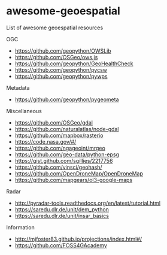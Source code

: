 # awesome-geoespatial
List of awesome geoespatial resources

OGC
* https://github.com/geopython/OWSLib
* https://github.com/OSGeo/ows.js
* https://github.com/geopython/GeoHealthCheck
* https://github.com/geopython/pycsw
* https://github.com/geopython/pywps

Metadata
* https://github.com/geopython/pygeometa

Miscellaneous
* https://github.com/OSGeo/gdal
* https://github.com/naturalatlas/node-gdal
* https://github.com/mapbox/rasterio
* https://code.nasa.gov/#/
* https://github.com/ngageoint/mrgeo
* https://github.com/geo-data/python-epsg
* https://gist.github.com/sgillies/2217756
* https://github.com/vinsci/geohash/
* https://github.com/OpenDroneMap/OpenDroneMap
* https://github.com/mapgears/ol3-google-maps
 

Radar
* http://pyradar-tools.readthedocs.org/en/latest/tutorial.html
* https://saredu.dlr.de/unit/dem_python
* https://saredu.dlr.de/unit/insar_basics

Information
* http://mjfoster83.github.io/projections/index.html#/
* https://github.com/FOSS4GAcademy





